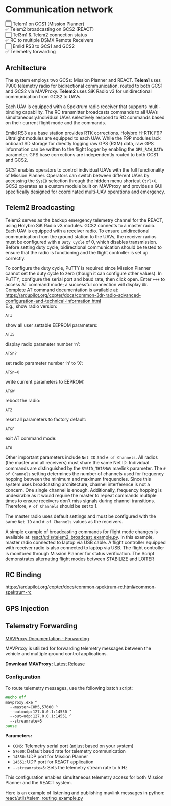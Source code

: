 # Communication network

⬜ Telem1 on GCS1 (Mission Planner)  
✅ Telem2 broadcasting on GCS2 (REACT)  
⬜ Tel3m1 & Telem2 connection status  
✅ RC to multiple DSMX Remote Receivers  
⬜ Emlid RS3 to GCS1 and GCS2  
✅ Telemetry forwarding  

## Architecture
The system employs two GCSs: Mission Planner and REACT. **Telem1** uses P900 telemetry radio for bidirectional communication, routed to both GCS1 and GCS2 via MAVProxy. **Telem2** uses SiK Radio v3 for unidirectional communication from GCS2 to UAVs. 

Each UAV is equipped with a Spektrum radio receiver that supports multi-binding capability. The RC transmitter broadcasts commands to all UAVs simultaneously.Individual UAVs selectively respond to RC commands based on their current flight mode and the commands.

Emlid RS3 as a base station provides RTK corrections. Holybro H-RTK F9P Ultralight modules are equipped to each UAV. While the F9P modules lack onboard SD storage for directly logging raw GPS (RXM) data, raw GPS information can be written to the flight logger by enabling the `GPS_RAW_DATA` parameter. GPS base corrections are independently routed to both GCS1 and GCS2. 

GCS1 enables operators to control individual UAVs with the full functionality of Mission Planner. Operators can switch between different UAVs by accessing the `SysID` selection through the hidden menu shortcut `Ctrl+X`. GCS2 operates as a custom module built on MAVProxy and provides a GUI specifically designed for coordinated multi-UAV operations and emergency.


## Telem2 Broadcasting
Telem2 serves as the backup emergency telemetry channel for the REACT, using Holybro SiK Radio v3 modules. GCS2 connects to a master radio. Each UAV is equipped with a receiver radio. To ensure unidirectional communication from the ground station to the UAVs, the receiver radios must be configured with a `Duty Cycle` of 0, which disables transmission. Before setting duty cycle, bidirectional communication should be tested to ensure that the radio is functioning and the flight controller is set up correctly. 

To configure the duty cycle, PuTTY is required since Mission Planner cannot set the duty cycle to zero (though it can configure other values). In PuTTY, configure the serial port and baud rate, then click open. Enter `+++` to access AT command mode; a successful connection will display `OK`. Complete AT command documentation is available at: https://ardupilot.org/copter/docs/common-3dr-radio-advanced-configuration-and-technical-information.html   
E.g., show radio version:
```
ATI
```
show all user settable EEPROM parameters:
```
ATI5
```
display radio parameter number ‘n’:
```
ATSn?
```
set radio parameter number ‘n’ to ‘X’:
```
ATSn=X 
```
write current parameters to EEPROM:
```
AT&W
```
reboot the radio:
```
ATZ
```
reset all parameters to factory default:
```
AT&F
```
exit AT command mode:
```
ATO
```

Other important parameters include `Net ID` and `# of Channels`. All radios (the master and all receivers) must share the same Net ID. Individual commands are distinguished by the `SYSID_THISMAV` mavlink parameter. The `# of Channels` setting determines the number of channels used for frequency hopping between the minimum and maximum frequencies. Since this system uses broadcasting architecture, channel interference is not a concern. One single channel is enough. Additionally, frequency hopping is undesirable as it would require the master to repeat commands multiple times to ensure receivers don't miss signals during channel transitions. Therefore, `# of Channels` should be set to 1. 

The master radio uses default settings and must be configured with the same `Net ID` and `# of Channels` values as the receivers. 


A simple example of broadcasting commands for flight mode changes is available at: [react/utils/telem2_broadcast_example.py](../react/utils/telem2_broadcast_example.py). In this example, master radio connected to laptop via USB cable. A flight controller equipped with receiver radio is also connected to laptop via USB. The flight controller is monitored through Mission Planner for status verification. The Script demonstrates alternating flight modes between STABILIZE and LOITER 


## RC Binding
https://ardupilot.org/copter/docs/common-spektrum-rc.html#common-spektrum-rc 

## GPS Injection

## Telemetry Forwarding

[MAVProxy Documentation - Forwarding](https://ardupilot.org/mavproxy/docs/getting_started/forwarding.html)

MAVProxy is utilized for forwarding telemetry messages between the vehicle and multiple ground control applications.

**Download MAVProxy:** [Latest Release](https://firmware.ardupilot.org/Tools/MAVProxy/)

### Configuration

To route telemetry messages, use the following batch script:

```bat
@echo off
mavproxy.exe ^
  --master=COM5,57600 ^
  --out=udp:127.0.0.1:14550 ^
  --out=udp:127.0.0.1:14551 ^
  --streamrate=5
pause
```

**Parameters:**
- `COM5`: Telemetry serial port (adjust based on your system)
- `57600`: Default baud rate for telemetry communication
- `14550`: UDP port for Mission Planner
- `14551`: UDP port for REACT application
- `--streamrate=5`: Sets the telemetry stream rate to 5 Hz

This configuration enables simultaneous telemetry access for both Mission Planner and the REACT system.

Here is an example of listening and publishing mavlink messages in python: [react/utils/telem_routing_example.py](../react/utils/telem_routing_example.py)
